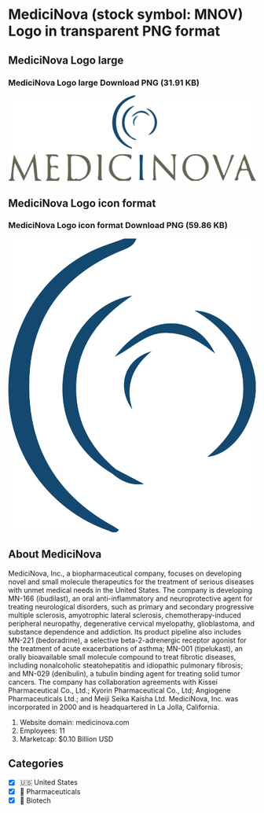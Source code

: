 # MediciNova (stock symbol: MNOV) Logo in transparent PNG format

## MediciNova Logo large

### MediciNova Logo large Download PNG (31.91 KB)

![MediciNova Logo large Download PNG (31.91 KB)](/img/orig/MNOV_BIG-c8374c83.png)

## MediciNova Logo icon format

### MediciNova Logo icon format Download PNG (59.86 KB)

![MediciNova Logo icon format Download PNG (59.86 KB)](/img/orig/MNOV-2478e5df.png)

## About MediciNova

MediciNova, Inc., a biopharmaceutical company, focuses on developing novel and small molecule therapeutics for the treatment of serious diseases with unmet medical needs in the United States. The company is developing MN-166 (ibudilast), an oral anti-inflammatory and neuroprotective agent for treating neurological disorders, such as primary and secondary progressive multiple sclerosis, amyotrophic lateral sclerosis, chemotherapy-induced peripheral neuropathy, degenerative cervical myelopathy, glioblastoma, and substance dependence and addiction. Its product pipeline also includes MN-221 (bedoradrine), a selective beta-2-adrenergic receptor agonist for the treatment of acute exacerbations of asthma; MN-001 (tipelukast), an orally bioavailable small molecule compound to treat fibrotic diseases, including nonalcoholic steatohepatitis and idiopathic pulmonary fibrosis; and MN-029 (denibulin), a tubulin binding agent for treating solid tumor cancers. The company has collaboration agreements with Kissei Pharmaceutical Co., Ltd.; Kyorin Pharmaceutical Co., Ltd; Angiogene Pharmaceuticals Ltd.; and Meiji Seika Kaisha Ltd. MediciNova, Inc. was incorporated in 2000 and is headquartered in La Jolla, California.

1. Website domain: medicinova.com
2. Employees: 11
3. Marketcap: $0.10 Billion USD


## Categories
- [x] 🇺🇸 United States
- [x] 💊 Pharmaceuticals
- [x] 🧬 Biotech

